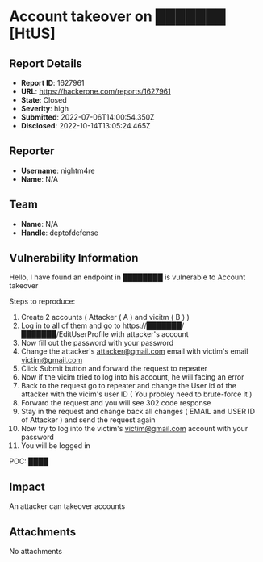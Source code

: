 # Account takeover on ███████ [HtUS]

## Report Details
- **Report ID**: 1627961
- **URL**: https://hackerone.com/reports/1627961
- **State**: Closed
- **Severity**: high
- **Submitted**: 2022-07-06T14:00:54.350Z
- **Disclosed**: 2022-10-14T13:05:24.465Z

## Reporter
- **Username**: nightm4re
- **Name**: N/A

## Team
- **Name**: N/A
- **Handle**: deptofdefense

## Vulnerability Information
Hello,
I have found an endpoint in ████████ is vulnerable to Account takeover

Steps to reproduce:
1. Create 2 accounts ( Attacker ( A ) and vicitm ( B ) )
2. Log in to all of them and go to https://███████/███████/EditUserProfile with attacker's account
3. Now fill out the password with your password 
4. Change the attacker's attacker@gmail.com email with victim's email victim@gmail.com
5. Click Submit button and forward the request to repeater
6. Now if the vicim tried to log into his account, he will facing an error
7. Back to the request go to repeater and change the User id of the attacker with the vicim's user ID ( You probley need to brute-force it )
8. Forward the request and you will see 302 code response
9. Stay in the request and change back all changes ( EMAIL and USER ID of Attacker ) and send the request again
9. Now try to log into the victim's victim@gmail.com account with your password
10. You will be logged in



POC:
	████

## Impact

An attacker can takeover accounts

## Attachments
No attachments
